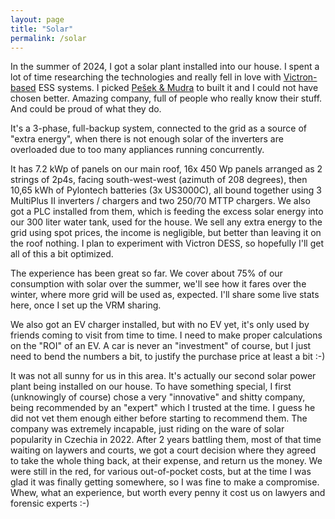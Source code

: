 ```yaml
---
layout: page
title: "Solar"
permalink: /solar
---
```


In the summer of 2024, I got a solar plant installed into our house. I spent a lot of time researching the technologies and really fell in love with [Victron-based][victron] ESS systems. I picked [Pešek & Mudra][pesek-mudra] to built it and I could not have chosen better. Amazing company, full of people who really know their stuff. And could be proud of what they do.

It's a 3-phase, full-backup system, connected to the grid as a source of "extra energy", when there is not enough solar of the inverters are overloaded due to too many appliances running concurrently.

It has 7.2 kWp of panels on our main roof, 16x 450 Wp panels arranged as 2 strings of 2p4s, facing south-west-west (azimuth of 208 degrees), then 10,65 kWh of Pylontech batteries (3x US3000C), all bound together using 3 MultiPlus II inverters / chargers and two 250/70 MTTP chargers. We also got a PLC installed from them, which is feeding the excess solar energy into our 300 liter water tank, used for the house. We sell any extra energy to the grid using spot prices, the income is negligible, but better than leaving it on the roof nothing. I plan to experiment with Victron DESS, so hopefully I'll get all of this a bit optimized.

The experience has been great so far. We cover about 75% of our consumption with solar over the summer, we'll see how it fares over the winter, where more grid will be used as, expected. I'll share some live stats here, once I set up the VRM sharing.

We also got an EV charger installed, but with no EV yet, it's only used by friends coming to visit from time to time. I need to make proper calculations on the "ROI" of an EV. A car is never an "investment" of course, but I just need to bend the numbers a bit, to justify the purchase price at least a bit :-)

It was not all sunny for us in this area. It's actually our second solar power plant being installed on our house. To have something special, I first (unknowingly of course) chose a very "innovative" and shitty company, being recommended by an "expert" which I trusted at the time. I guess he did not vet them enough either before starting to recommend them. The company was extremely incapable, just riding on the ware of solar popularity in Czechia in 2022. After 2 years battling them, most of that time waiting on laywers and courts, we got a court decision where they agreed to take the whole thing back, at their expense, and return us the money. We were still in the red, for various out-of-pocket costs, but at the time I was glad it was finally getting somewhere, so I was fine to make a compromise. Whew, what an experience, but worth every penny it cost us on lawyers and forensic experts :-) 

[victron]: https://www.victronenergy.com "Victron Energy"
[pesek-mudra]: https://www.pesekmudra.cz/ "Pešek & Mudra"